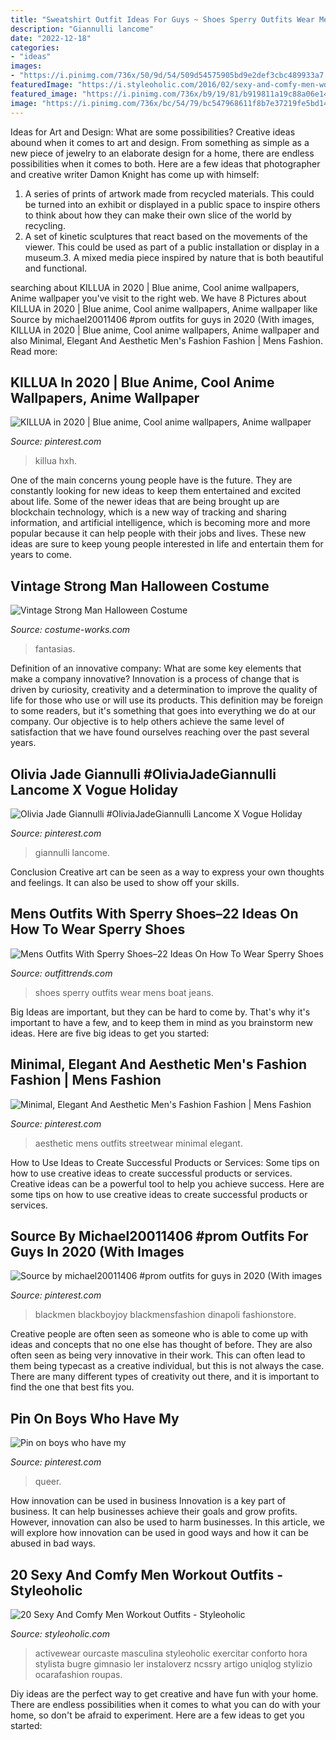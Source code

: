 ```yaml
---
title: "Sweatshirt Outfit Ideas For Guys ~ Shoes Sperry Outfits Wear Mens Boat Jeans"
description: "Giannulli lancome"
date: "2022-12-18"
categories:
- "ideas"
images:
- "https://i.pinimg.com/736x/50/9d/54/509d54575905bd9e2def3cbc489933a7.jpg"
featuredImage: "https://i.styleoholic.com/2016/02/sexy-and-comfy-men-workout-outfits-17.jpg"
featured_image: "https://i.pinimg.com/736x/b9/19/81/b919811a19c88a06e146a6617debda70.jpg"
image: "https://i.pinimg.com/736x/bc/54/79/bc547968611f8b7e37219fe5bd142f0c.jpg"
---
```



Ideas for Art and Design: What are some possibilities?
Creative ideas abound when it comes to art and design. From something as simple as a new piece of jewelry to an elaborate design for a home, there are endless possibilities when it comes to both. Here are a few ideas that photographer and creative writer Damon Knight has come up with himself:
1. A series of prints of artwork made from recycled materials. This could be turned into an exhibit or displayed in a public space to inspire others to think about how they can make their own slice of the world by recycling.
2. A set of kinetic sculptures that react based on the movements of the viewer. This could be used as part of a public installation or display in a museum.3. A mixed media piece inspired by nature that is both beautiful and functional.

	

		
searching about KILLUA in 2020 | Blue anime, Cool anime wallpapers, Anime wallpaper you've visit to the right web. We have 8 Pictures about KILLUA in 2020 | Blue anime, Cool anime wallpapers, Anime wallpaper like Source by michael20011406 #prom outfits for guys in 2020 (With images, KILLUA in 2020 | Blue anime, Cool anime wallpapers, Anime wallpaper and also Minimal, Elegant And Aesthetic Men&#039;s Fashion Fashion | Mens Fashion. Read more:
		
    
## KILLUA In 2020 | Blue Anime, Cool Anime Wallpapers, Anime Wallpaper

<img loading=lazy src="https://i.pinimg.com/736x/b9/19/81/b919811a19c88a06e146a6617debda70.jpg" onerror="this.onerror=null;this.src='https://tse4.mm.bing.net/th?id=OIP.MdmquV-YqGUXNPk-nN8uwwHaNK&amp;pid=15.1';" alt="KILLUA in 2020 | Blue anime, Cool anime wallpapers, Anime wallpaper">

_Source: pinterest.com_

>killua hxh. 

	

One of the main concerns young people have is the future. They are constantly looking for new ideas to keep them entertained and excited about life. Some of the newer ideas that are being brought up are blockchain technology, which is a new way of tracking and sharing information, and artificial intelligence, which is becoming more and more popular because it can help people with their jobs and lives. These new ideas are sure to keep young people interested in life and entertain them for years to come.

    
## Vintage Strong Man Halloween Costume

<img loading=lazy src="https://photos.costume-works.com/full/vintage_strong_man.jpg" onerror="this.onerror=null;this.src='https://tse1.mm.bing.net/th?id=OIP.OeW-RADgt0fOBbD24QnOmwHaLH&amp;pid=15.1';" alt="Vintage Strong Man Halloween Costume">

_Source: costume-works.com_

>fantasias. 

	

Definition of an innovative company: What are some key elements that make a company innovative?
Innovation is a process of change that is driven by curiosity, creativity and a determination to improve the quality of life for those who use or will use its products. This definition may be foreign to some readers, but it's something that goes into everything we do at our company. Our objective is to help others achieve the same level of satisfaction that we have found ourselves reaching over the past several years.

    
## Olivia Jade Giannulli #OliviaJadeGiannulli Lancome X Vogue Holiday

<img loading=lazy src="https://i.pinimg.com/736x/28/0c/69/280c69aa572a72f182e4becf654c3ddb.jpg" onerror="this.onerror=null;this.src='https://tse3.mm.bing.net/th?id=OIP.URW1gQnOmEw51APxzHHVQQHaLH&amp;pid=15.1';" alt="Olivia Jade Giannulli #OliviaJadeGiannulli Lancome X Vogue Holiday">

_Source: pinterest.com_

>giannulli lancome. 

	

Conclusion
Creative art can be seen as a way to express your own thoughts and feelings. It can also be used to show off your skills.

    
## Mens Outfits With Sperry Shoes–22 Ideas On How To Wear Sperry Shoes

<img loading=lazy src="http://www.outfittrends.com/wp-content/uploads/2016/06/7d8a3e9ada344fced83a5e05e5a04040.jpg" onerror="this.onerror=null;this.src='https://tse1.mm.bing.net/th?id=OIP.J3UZFl0RR8qaeMVQgakSywHaLH&amp;pid=15.1';" alt="Mens Outfits With Sperry Shoes–22 Ideas On How To Wear Sperry Shoes">

_Source: outfittrends.com_

>shoes sperry outfits wear mens boat jeans. 

	

Big Ideas are important, but they can be hard to come by. That's why it's important to have a few, and to keep them in mind as you brainstorm new ideas. Here are five big ideas to get you started: 

    
## Minimal, Elegant And Aesthetic Men&#039;s Fashion Fashion | Mens Fashion

<img loading=lazy src="https://i.pinimg.com/736x/50/9d/54/509d54575905bd9e2def3cbc489933a7.jpg" onerror="this.onerror=null;this.src='https://tse4.mm.bing.net/th?id=OIP.wXFMkyMVkK8HBcLQoeLyOAHaLH&amp;pid=15.1';" alt="Minimal, Elegant And Aesthetic Men&#039;s Fashion Fashion | Mens Fashion">

_Source: pinterest.com_

>aesthetic mens outfits streetwear minimal elegant. 

	

How to Use Ideas to Create Successful Products or Services: Some tips on how to use creative ideas to create successful products or services.
Creative ideas can be a powerful tool to help you achieve success. Here are some tips on how to use creative ideas to create successful products or services.

    
## Source By Michael20011406 #prom Outfits For Guys In 2020 (With Images

<img loading=lazy src="https://i.pinimg.com/736x/52/46/d5/5246d502ac23492a7031da802941b86a.jpg" onerror="this.onerror=null;this.src='https://tse1.mm.bing.net/th?id=OIP.evndmKRaOlZS9adShvMmpgHaLH&amp;pid=15.1';" alt="Source by michael20011406 #prom outfits for guys in 2020 (With images">

_Source: pinterest.com_

>blackmen blackboyjoy blackmensfashion dinapoli fashionstore. 

	

Creative people are often seen as someone who is able to come up with ideas and concepts that no one else has thought of before. They are also often seen as being very innovative in their work. This can often lead to them being typecast as a creative individual, but this is not always the case. There are many different types of creativity out there, and it is important to find the one that best fits you.

    
## Pin On Boys Who Have My

<img loading=lazy src="https://i.pinimg.com/736x/bc/54/79/bc547968611f8b7e37219fe5bd142f0c.jpg" onerror="this.onerror=null;this.src='https://tse4.mm.bing.net/th?id=OIP.MK6eJUb4TreBtyDcwOEQFQHaMC&amp;pid=15.1';" alt="Pin on boys who have my">

_Source: pinterest.com_

>queer. 

	

How innovation can be used in business
Innovation is a key part of business. It can help businesses achieve their goals and grow profits. However, innovation can also be used to harm businesses. In this article, we will explore how innovation can be used in good ways and how it can be abused in bad ways.

    
## 20 Sexy And Comfy Men Workout Outfits - Styleoholic

<img loading=lazy src="https://i.styleoholic.com/2016/02/sexy-and-comfy-men-workout-outfits-17.jpg" onerror="this.onerror=null;this.src='https://tse4.mm.bing.net/th?id=OIP.bqCpIEQChQ6cd567qnRX5gHaM2&amp;pid=15.1';" alt="20 Sexy And Comfy Men Workout Outfits - Styleoholic">

_Source: styleoholic.com_

>activewear ourcaste masculina styleoholic exercitar conforto hora stylista bugre gimnasio ler instaloverz ncssry artigo uniqlog stylizio ocarafashion roupas. 

	

Diy ideas are the perfect way to get creative and have fun with your home. There are endless possibilities when it comes to what you can do with your home, so don't be afraid to experiment. Here are a few ideas to get you started:

